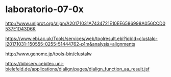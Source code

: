 # laboratorio-07-0x

http://www.uniprot.org/align/A20171031A7434721E10EE6586998A056CCD0537E1D43D6K

https://www.ebi.ac.uk/Tools/services/web/toolresult.ebi?jobId=clustalo-I20171031-150555-0255-51444762-p1m&analysis=alignments

http://www.genome.jp/tools-bin/clustalw

https://bibiserv.cebitec.uni-bielefeld.de/applications/dialign/pages/dialign_function_aa_result.jsf

